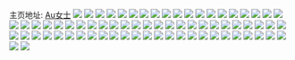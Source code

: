 主页地址: [Au女士](https://weibo.com/u/5536256268) 
![](https://wx4.sinaimg.cn/mw2000/0062Fz9Wly1fvp2uqoyfbj30xc18e4qp.jpg) 
![](https://wx4.sinaimg.cn/mw2000/0062Fz9Wly1fvp2uq2k0sj30r71121kx.jpg) 
![](https://wx4.sinaimg.cn/mw2000/0062Fz9Wly1fvp2ur4713j30u0140af9.jpg) 
![](https://wx4.sinaimg.cn/mw2000/0062Fz9Wly1fvp2urnlujj31e80qonkz.jpg) 
![](https://wx4.sinaimg.cn/mw2000/0062Fz9Wly1fv4asg813sj32io1w0b29.jpg) 
![](https://wx4.sinaimg.cn/mw2000/0062Fz9Wly1fv4asfhytmj32io1w0qv5.jpg) 
![](https://wx4.sinaimg.cn/mw2000/0062Fz9Wly1fv0yws8ok3j30ws0lyb29.jpg) 
![](https://wx4.sinaimg.cn/mw2000/0062Fz9Wly1fv0ywr0xi3j336i2do7wk.jpg) 
![](https://wx4.sinaimg.cn/mw2000/0062Fz9Wly1furymjywjej32eo37ku0y.jpg) 
![](https://wx4.sinaimg.cn/mw2000/0062Fz9Wly1furyml1cnoj31w02io1ky.jpg) 
![](https://wx4.sinaimg.cn/mw2000/0062Fz9Wly1furymmg0w9j32eo37knpf.jpg) 
![](https://wx4.sinaimg.cn/mw2000/0062Fz9Wly1furymo9pq8j31w02ioe81.jpg) 
![](https://wx4.sinaimg.cn/mw2000/0062Fz9Wly1furymikl0pj30u00u0ngs.jpg) 
![](https://wx4.sinaimg.cn/mw2000/0062Fz9Wly1furyn9amfhj30zj1oyqv7.jpg) 
![](https://wx4.sinaimg.cn/mw2000/0062Fz9Wly1fuprivr6k0j31w02io4qp.jpg) 
![](https://wx4.sinaimg.cn/mw2000/0062Fz9Wly1fupriw5wpnj30yi1pcn1w.jpg) 
![](https://wx4.sinaimg.cn/mw2000/0062Fz9Wly1fuprix3vgaj31w02iox6p.jpg) 
![](https://wx4.sinaimg.cn/mw2000/0062Fz9Wly1fupriyn3ipj32io1w0x6p.jpg) 
![](https://wx4.sinaimg.cn/mw2000/0062Fz9Wly1fuimc6zorlj30qo0zktgm.jpg) 
![](https://wx4.sinaimg.cn/mw2000/0062Fz9Wly1fuimc85sbfj31w02iob2a.jpg) 
![](https://wx4.sinaimg.cn/mw2000/0062Fz9Wly1fuimc924zlj32io1w0u0x.jpg) 
![](https://wx4.sinaimg.cn/mw2000/0062Fz9Wly1fuimca574jj32io1w04qq.jpg) 
![](https://wx4.sinaimg.cn/mw2000/0062Fz9Wly1fugl0dnsfjj30zk0k0gsu.jpg) 
![](https://wx4.sinaimg.cn/mw2000/0062Fz9Wly1fugl0czxfzj32c02c0e6e.jpg) 
![](https://wx4.sinaimg.cn/mw2000/0062Fz9Wly1fugl0enk8sj335s1s0e4e.jpg) 
![](https://wx4.sinaimg.cn/mw2000/0062Fz9Wly1fugl0fw1wzj32yo1o07wh.jpg) 
![](https://wx4.sinaimg.cn/mw2000/0062Fz9Wly1fugl0grfvuj32c02c0txr.jpg) 
![](https://wx4.sinaimg.cn/mw2000/0062Fz9Wly1fugl0ip9kfj32c02c0e82.jpg) 
![](https://wx4.sinaimg.cn/mw2000/0062Fz9Wly1fu8f6r0n4uj31w02iohc3.jpg) 
![](https://wx4.sinaimg.cn/mw2000/0062Fz9Wly1fu8f6oh7lsj31w02iou0x.jpg) 
![](https://wx4.sinaimg.cn/mw2000/0062Fz9Wly1fu8f6wd4q8j30yi1pchdt.jpg) 
![](https://wx4.sinaimg.cn/mw2000/0062Fz9Wly1ftxt3c5q9dj31pc0yib2b.jpg) 
![](https://wx4.sinaimg.cn/mw2000/0062Fz9Wly1ftxt3dfso7j31pc0yie82.jpg) 
![](https://wx4.sinaimg.cn/mw2000/0062Fz9Wly1ftxt3ercklj31pc0yi4qr.jpg) 
![](https://wx4.sinaimg.cn/mw2000/0062Fz9Wly1ftxt3fzpoij31pc0yihdu.jpg) 
![](https://wx4.sinaimg.cn/mw2000/0062Fz9Wly1ftxt3azu83j31pc0yikjm.jpg) 
![](https://wx4.sinaimg.cn/mw2000/0062Fz9Wly1ftxt3hcc0fj31pc0yiu0y.jpg) 
![](https://wx4.sinaimg.cn/mw2000/0062Fz9Wly1ftxt3ia04zj31pc0yi1ky.jpg) 
![](https://wx4.sinaimg.cn/mw2000/0062Fz9Wly1ftxt3j74qrj31pc0yix6p.jpg) 
![](https://wx4.sinaimg.cn/mw2000/0062Fz9Wly1ftxt44fzpzj31400u00v4.jpg) 
![](https://wx4.sinaimg.cn/mw2000/0062Fz9Wly1ftr55xokh6j30zk0qownn.jpg) 
![](https://wx4.sinaimg.cn/mw2000/0062Fz9Wly1ftpzpgor9aj32io1w01ky.jpg) 
![](https://wx4.sinaimg.cn/mw2000/0062Fz9Wly1ftpzqb151gj32io1w0b29.jpg) 
![](https://wx4.sinaimg.cn/mw2000/0062Fz9Wly1ftpzp3zgrjj32io1w0b29.jpg) 
![](https://wx4.sinaimg.cn/mw2000/0062Fz9Wly1ftl8zt168ej30rs3sl000.jpg) 
![](https://wx4.sinaimg.cn/mw2000/0062Fz9Wly1ftl8yod2xyj30rs4dgu12.jpg) 
![](https://wx4.sinaimg.cn/mw2000/0062Fz9Wly1ftl90oee4wj30rs223x6q.jpg) 
![](https://wx4.sinaimg.cn/mw2000/0062Fz9Wly1ftl90wj99tj30rs2ypkjn.jpg) 
![](https://wx4.sinaimg.cn/mw2000/0062Fz9Wly1ftl90yf9pkj30zk0k0wnm.jpg) 
![](https://wx4.sinaimg.cn/mw2000/0062Fz9Wly1ftl911f4i2j32io1w0e81.jpg) 
![](https://wx4.sinaimg.cn/mw2000/0062Fz9Wly1ftl9133yi9j30u01hc0ym.jpg) 
![](https://wx4.sinaimg.cn/mw2000/0062Fz9Wly1ftl914brvnj31400u0goz.jpg) 
![](https://wx4.sinaimg.cn/mw2000/0062Fz9Wly1ftl91j5r6lj30xc18eb29.jpg) 
![](https://wx4.sinaimg.cn/mw2000/0062Fz9Wly1ft1po8vvubj30zk0qoguu.jpg) 
![](https://wx4.sinaimg.cn/mw2000/0062Fz9Wly1ft1po9zkdfj30zk0qo48v.jpg) 
![](https://wx4.sinaimg.cn/mw2000/0062Fz9Wly1ft1pob7iu1j30zk0qo7i2.jpg) 
![](https://wx4.sinaimg.cn/mw2000/0062Fz9Wly1ft1po7xzogj30zk0qon73.jpg) 
![](https://wx4.sinaimg.cn/mw2000/0062Fz9Wly1ft1poflvckj30zk0qon4d.jpg) 
![](https://wx4.sinaimg.cn/mw2000/0062Fz9Wly1ft1pogabv8j30zk0qo0zo.jpg) 
![](https://wx4.sinaimg.cn/mw2000/0062Fz9Wly1ft1poh3kf9j30qo1bgws8.jpg) 
![](https://wx4.sinaimg.cn/mw2000/0062Fz9Wly1ft1pohx67ij30qo0zkgs3.jpg) 
![](https://wx4.sinaimg.cn/mw2000/0062Fz9Wly1ft1poixxdvj30sj0qo15t.jpg) 
![](https://wx4.sinaimg.cn/mw2000/0062Fz9Wly1ft0aywz6spj30k00zk425.jpg) 
![](https://wx4.sinaimg.cn/mw2000/0062Fz9Wly1ft0ayxdesfj30qo0qo0z0.jpg) 
![](https://wx4.sinaimg.cn/mw2000/0062Fz9Wly1ft0ayxx3qwj30qo140tfs.jpg) 
![](https://wx4.sinaimg.cn/mw2000/0062Fz9Wly1ft0ayyetikj30zk0qo47q.jpg) 
![](https://wx4.sinaimg.cn/mw2000/0062Fz9Wly1ft0aywj1r8j30qo0qo3yn.jpg) 
![](https://wx4.sinaimg.cn/mw2000/0062Fz9Wly1ft0ayz3azij30zk0qoqdr.jpg) 
![](https://wx4.sinaimg.cn/mw2000/0062Fz9Wly1ft0ayzn5r4j30qo0zk11d.jpg) 
![](https://wx4.sinaimg.cn/mw2000/0062Fz9Wly1ft0az04qk1j30qo0zkjvc.jpg) 
![](https://wx4.sinaimg.cn/mw2000/0062Fz9Wly1ft0az145m7j30qo1bfn4g.jpg) 
